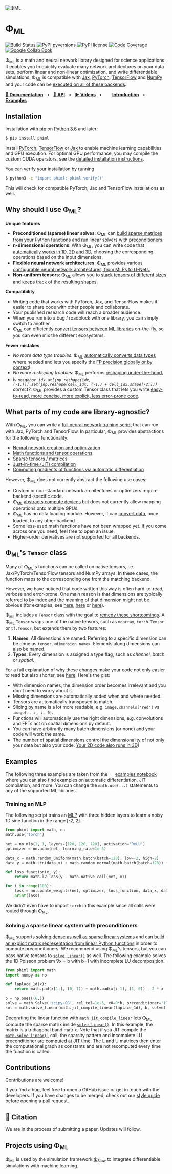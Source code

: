 ![Φ<sub>ML</sub>](docs/images/Banner.png)


# Φ<sub>ML</sub>

![Build Status](https://github.com/tum-pbs/PhiML/actions/workflows/unit-tests.yml/badge.svg)
[![PyPI pyversions](https://img.shields.io/pypi/pyversions/phiml.svg)](https://pypi.org/project/phiml/)
[![PyPI license](https://img.shields.io/pypi/l/phiml.svg)](https://pypi.org/project/phiml/)
[![Code Coverage](https://codecov.io/gh/tum-pbs/PhiML/branch/main/graph/badge.svg)](https://codecov.io/gh/tum-pbs/PhiML/branch/main/)
[![Google Collab Book](https://colab.research.google.com/assets/colab-badge.svg)](https://colab.research.google.com/github/tum-pbs/PhiML/blob/main/docs/Introduction.ipynb)

Φ<sub>ML</sub> is a math and neural network library designed for science applications.
It enables you to quickly evaluate many network architectures on your data sets, perform linear and non-linear optimization, and write differentiable simulations.
Φ<sub>ML</sub> is compatible with [Jax](https://github.com/google/jax#installation), [PyTorch](https://pytorch.org/), [TensorFlow](https://www.tensorflow.org/install) and [NumPy](https://numpy.org/) and your code can be [executed on all of these backends](https://tum-pbs.github.io/PhiML/Introduction.html).

[📖 **Documentation**](https://tum-pbs.github.io/PhiML/)
&nbsp; • &nbsp; [🔗 **API**](https://tum-pbs.github.io/PhiML/phiml/)
&nbsp; • &nbsp; [**▶ Videos**]()
&nbsp; • &nbsp; [<img src="https://www.tensorflow.org/images/colab_logo_32px.png" height=16>](https://colab.research.google.com/github/tum-pbs/PhiML/blob/main/docs/Introduction.ipynb) [**Introduction**](https://tum-pbs.github.io/PhiML/Introduction.html)
&nbsp; • &nbsp; [<img src="https://www.tensorflow.org/images/colab_logo_32px.png" height=16>](https://colab.research.google.com/github/tum-pbs/PhiML/blob/main/docs/Examples.ipynb) [**Examples**](https://tum-pbs.github.io/PhiML/Examples.html)

## Installation

Installation with [pip](https://pypi.org/project/pip/) on [Python 3.6](https://www.python.org/downloads/) and later:
```bash
$ pip install phiml
```
Install [PyTorch](https://pytorch.org/), [TensorFlow](https://www.tensorflow.org/install) or [Jax](https://github.com/google/jax#installation) to enable machine learning capabilities and GPU execution.
For optimal GPU performance, you may compile the custom CUDA operators, see the [detailed installation instructions](https://tum-pbs.github.io/PhiML/Installation_Instructions.html).


You can verify your installation by running
```bash
$ python3 -c "import phiml; phiml.verify()"
```
This will check for compatible PyTorch, Jax and TensorFlow installations as well.

## Why should I use Φ<sub>ML</sub>?

**Unique features**

* **Preconditioned (sparse) linear solves**: Φ<sub>ML</sub> can [build sparse matrices from your Python functions](https://tum-pbs.github.io/PhiML/Matrices.html) and run [linear solvers with preconditioners](https://tum-pbs.github.io/PhiML/Linear_Solves.html).
* **n-dimensional operations**: With Φ<sub>ML</sub>, you can write code that [automatically works in 1D, 2D and 3D](https://tum-pbs.github.io/PhiML/N_Dimensional.html), choosing the corresponding operations based on the input dimensions.
* **Flexible neural network architectures**: [Φ<sub>ML</sub> provides various configurable neural network architectures, from MLPs to U-Nets.](https://tum-pbs.github.io/PhiML/Networks.html)
* **Non-uniform tensors**: Φ<sub>ML</sub> allows you to [stack tensors of different sizes and keeps track of the resulting shapes](https://tum-pbs.github.io/PhiML/Non_Uniform.html).

**Compatibility**

* Writing code that works with PyTorch, Jax, and TensorFlow makes it easier to share code with other people and collaborate.
* Your published research code will reach a broader audience.
* When you run into a bug / roadblock with one library, you can simply switch to another.
* Φ<sub>ML</sub> can efficiently [convert tensors between ML libraries](https://tum-pbs.github.io/PhiML/Convert.html) on-the-fly, so you can even mix the different ecosystems.


**Fewer mistakes**

* *No more data type troubles*: Φ<sub>ML</sub> [automatically converts data types](https://tum-pbs.github.io/PhiML/Data_Types.html) where needed and lets you specify the [FP precision globally or by context](https://tum-pbs.github.io/PhiML/Data_Types.html#Precision)!
* *No more reshaping troubles*: Φ<sub>ML</sub> performs [reshaping under-the-hood.](https://tum-pbs.github.io/PhiML/Shapes.html)
* *Is `neighbor_idx.at[jnp.reshape(idx, (-1,))].set(jnp.reshape(cell_idx, (-1,) + cell_idx.shape[-2:]))` correct?*: Φ<sub>ML</sub> provides a custom Tensor class that lets you write [easy-to-read, more concise, more explicit, less error-prone code](https://tum-pbs.github.io/PhiML/Tensors.html).


## What parts of my code are library-agnostic?

With Φ<sub>ML</sub>, you can write a [full neural network training script](https://tum-pbs.github.io/PhiML/Examples.html) that can run with Jax, PyTorch and TensorFlow.
In particular, Φ<sub>ML</sub> provides abstractions for the following functionality:

* [Neural network creation and optimization](https://tum-pbs.github.io/PhiML/Networks.html)
* [Math functions and tensor operations](https://tum-pbs.github.io/PhiML/phiml/math)
* [Sparse tensors / matrices](https://tum-pbs.github.io/PhiML/Matrices.html)
* [Just-in-time (JIT) compilation](https://tum-pbs.github.io/PhiML/JIT.html)
* [Computing gradients of functions via automatic differentiation](https://tum-pbs.github.io/PhiML/Autodiff.html)

However, Φ<sub>ML</sub> does not currently abstract the following use cases:

* Custom or non-standard network architectures or optimizers require backend-specific code.
* Φ<sub>ML</sub> [abstracts compute devices](https://tum-pbs.github.io/PhiML/Devices.html) but does not currently allow mapping operations onto multiple GPUs.
* Φ<sub>ML</sub> has no data loading module. However, it can [convert data](https://tum-pbs.github.io/PhiML/Convert.html), once loaded, to any other backend.
* Some less-used math functions have not been wrapped yet. If you come across one you need, feel free to open an issue.
* Higher-order derivatives are not supported for all backends.


## Φ<sub>ML</sub>'s `Tensor` class

Many of Φ<sub>ML</sub>'s functions can be called on native tensors, i.e. Jax/PyTorch/TensorFlow tensors and NumPy arrays.
In these cases, the function maps to the corresponding one from the matching backend.

However, we have noticed that code written this way is often hard-to-read, verbose and error-prone.
One main reason is that dimensions are typically referred to by index and the meaning of that dimension might not be obvious (for examples, see [here](https://github.com/tumaer/JAXFLUIDS/blob/477e28813f07e3836588bd8a50cd0149fbbea94f/src/jaxfluids/stencils/derivative/deriv_second_order_face.py#L49), [here](https://github.com/jax-md/jax-md/blob/23dba354ec29c8b0c53f61a85d10bb64ed7a0058/jax_md/partition.py#L798) or [here](https://github.com/locuslab/deq/blob/1fb7059d6d89bb26d16da80ab9489dcc73fc5472/lib/solvers.py#L207)).

Φ<sub>ML</sub> includes a `Tensor` class with the goal to [remedy these shortcomings](https://tum-pbs.github.io/PhiML/Tensors.html).
A Φ<sub>ML</sub> `Tensor` wraps one of the native tensors, such as `ndarray`, `torch.Tensor` or `tf.Tensor`, but extends them by two features:

1. **Names**: All dimensions are named. Referring to a specific dimension can be done as `tensor.<dimension name>`. Elements along dimensions can also be named.
2. **Types**: Every dimension is assigned a type flag, such as *channel*, *batch* or *spatial*.

For a full explanation of why these changes make your code not only easier to read but also shorter, see [here](https://tum-pbs.github.io/PhiML/Tensors.html).
Here's the gist:

* With dimension names, the dimension order becomes irrelevant and you don't need to worry about it.
* Missing dimensions are automatically added when and where needed.
* Tensors are automatically transposed to match.
* Slicing by name is a lot more readable, e.g. `image.channels['red']` vs `image[:, :, :, 0]`.
* Functions will automatically use the right dimensions, e.g. convolutions and FFTs act on spatial dimensions by default.
* You can have arbitrarily many batch dimensions (or none) and your code will work the same.
* The number of spatial dimensions control the dimensionality of not only your data but also your code. [Your 2D code also runs in 3D](https://tum-pbs.github.io/PhiML/N_Dimensional.html)!


## Examples

The following three examples are taken from the [<img src="https://www.tensorflow.org/images/colab_logo_32px.png" height=16>](https://colab.research.google.com/github/tum-pbs/PhiML/blob/main/docs/Examples.ipynb) [examples notebook](https://tum-pbs.github.io/PhiML/Examples.html) where you can also find examples on automatic differentiation, JIT compilation, and more.
You can change the `math.use(...)` statements to any of the supported ML libraries.

### Training an MLP

The following script trains an [MLP](https://tum-pbs.github.io/PhiML/phiml/nn#phiml.nn.mlp) with three hidden layers to learn a noisy 1D sine function in the range [-2, 2].

```python
from phiml import math, nn
math.use('torch')

net = nn.mlp(1, 1, layers=[128, 128, 128], activation='ReLU')
optimizer = nn.adam(net, learning_rate=1e-3)

data_x = math.random_uniform(math.batch(batch=128), low=-2, high=2)
data_y = math.sin(data_x) + math.random_normal(math.batch(batch=128)) * .2

def loss_function(x, y):
    return math.l2_loss(y - math.native_call(net, x))

for i in range(100):
    loss = nn.update_weights(net, optimizer, loss_function, data_x, data_y)
    print(loss)
```

We didn't even have to import `torch` in this example since all calls were routed through Φ<sub>ML</sub>.


### Solving a sparse linear system with preconditioners

Φ<sub>ML</sub> supports [solving dense as well as sparse linear systems](https://tum-pbs.github.io/PhiML/Linear_Solves.html) and can [build an explicit matrix representation from linear Python functions](https://tum-pbs.github.io/PhiML/Matrices.html) in order to compute preconditioners.
We recommend using Φ<sub>ML</sub>'s tensors, but you can pass native tensors to [`solve_linear()`](https://tum-pbs.github.io/PhiML/phiml/math#phiml.math.solve_linear) as well.
The following example solves the 1D Poisson problem ∇x = b with b=1 with incomplete LU decomposition.

```python
from phiml import math
import numpy as np

def laplace_1d(x):
    return math.pad(x[1:], (0, 1)) + math.pad(x[:-1], (1, 0)) - 2 * x

b = np.ones((6,))
solve = math.Solve('scipy-CG', rel_tol=1e-5, x0=0*b, preconditioner='ilu')
sol = math.solve_linear(math.jit_compile_linear(laplace_1d), b, solve)
```

Decorating the linear function with [`math.jit_compile_linear`](https://tum-pbs.github.io/PhiML/phiml/math#phiml.math.jit_compile_linear) lets Φ<sub>ML</sub> compute the sparse matrix inside [`solve_linear()`](https://tum-pbs.github.io/PhiML/phiml/math#phiml.math.solve_linear). In this example, the matrix is a tridiagonal band matrix.
Note that if you JIT-compile the [`math.solve_linear()`](https://tum-pbs.github.io/PhiML/phiml/math#phiml.math.solve_linear) call, the sparsity pattern and incomplete LU preconditioner are [computed at JIT time](https://tum-pbs.github.io/PhiML/NumPy_Constants.html).
The L and U matrices then enter the computational graph as constants and are not recomputed every time the function is called.


## Contributions

Contributions are welcome!

If you find a bug, feel free to open a GitHub issue or get in touch with the developers.
If you have changes to be merged, check out our [style guide](https://github.com/tum-pbs/PhiML/blob/main/CONTRIBUTING.md) before opening a pull request.


## 📄 Citation

We are in the process of submitting a paper. Updates will follow.


## Projects using Φ<sub>ML</sub>

Φ<sub>ML</sub> is used by the simulation framework [Φ<sub>Flow</sub>](https://github.com/tum-pbs/PhiFlow) to integrate differentiable simulations with machine learning.
